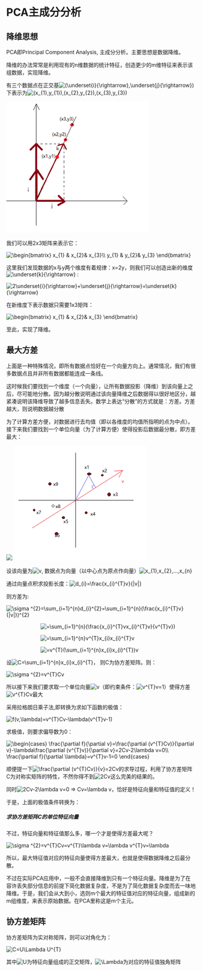 # PCA主成分分析

## 降维思想
PCA即Principal Component Analysis, 主成分分析。主要思想是数据降维。

降维的办法常常是利用现有的n维数据的统计特征，创造更少的m维特征来表示该组数据，实现降维。

有三个数据点在正交基<img src="https://latex.codecogs.com/gif.latex?(\underset{i}{\rightarrow},\underset{j}{\rightarrow})" title="(\underset{i}{\rightarrow},\underset{j}{\rightarrow})" />下表示为<img src="https://latex.codecogs.com/gif.latex?(x_{1},y_{1}),(x_{2},y_{2}),(x_{3},y_{3})" title="(x_{1},y_{1}),(x_{2},y_{2}),(x_{3},y_{3})" />


<img src="https://github.com/DorianZi/algorithm_explained/raw/a31c6088efb30703792fd4fbaa4132985eb10e00/res/pca_2.png">

我们可以用2x3矩阵来表示它：

<img src="https://latex.codecogs.com/gif.latex?\begin{bmatrix}&space;x_{1}&space;&&space;x_{2}&&space;x_{3}\\&space;y_{1}&space;&&space;y_{2}&&space;y_{3}&space;\end{bmatrix}" title="\begin{bmatrix} x_{1} & x_{2}& x_{3}\\ y_{1} & y_{2}& y_{3} \end{bmatrix}" />

这里我们发现数据的x与y两个维度有着规律：x=2y，则我们可以创造出新的维度<img src="https://latex.codecogs.com/gif.latex?\underset{k}{\rightarrow}" title="\underset{k}{\rightarrow}" /> :

<img src="https://latex.codecogs.com/gif.latex?2\underset{i}{\rightarrow}&plus;\underset{j}{\rightarrow}=\underset{k}{\rightarrow}" title="2\underset{i}{\rightarrow}+\underset{j}{\rightarrow}=\underset{k}{\rightarrow}" />

在新维度下表示数据只需要1x3矩阵：

<img src="https://latex.codecogs.com/gif.latex?\begin{bmatrix}&space;x_{1}&space;&&space;x_{2}&&space;x_{3}&space;\end{bmatrix}" title="\begin{bmatrix} x_{1} & x_{2}& x_{3} \end{bmatrix}" />

至此，实现了降维。

## 最大方差

上面是一种特殊情况，即所有数据点恰好在一个向量方向上。通常情况，我们有很多数据点且并非所有数据都能连成一条线。

这时候我们要找到一个维度（一个向量），让所有数据投影（降维）到该向量上之后，尽可能地分散。因为越分散说明通过该向量降维之后数据得以很好地区分，越紧凑说明该降维导致了越多信息丢失。数学上表达“分散”的方式就是：方差。方差越大，则说明数据越分散

为了计算方差方便，对数据进行去均值（即以各维度的均值所指明的点为中点）。接下来我们要找到一个单位向量（为了计算方便）使得投影后数据最分散，即方差最大：

<img src="https://pic3.zhimg.com/v2-89d7327bd92119c2c99357a423d4da26_b.gif">

<img src="https://github.com/DorianZi/algorithm_explained/blob/master/res/pca_3.png?raw=true">

设该向量为<img src="https://latex.codecogs.com/gif.latex?v" title="v" />, 数据点为向量（以中心点为原点作向量）<img src="https://latex.codecogs.com/gif.latex?x_{1},x_{2},...,x_{n}" title="x_{1},x_{2},...,x_{n}" />

通过向量点积求投影长度：<img src="https://latex.codecogs.com/gif.latex?d_{i}=\frac{x_{i}^{T}v}{|v|}" title="d_{i}=\frac{x_{i}^{T}v}{|v|}" />

则方差为:

<img src="https://latex.codecogs.com/gif.latex?\sigma&space;^{2}=\sum_{i=1}^{n}d_{i}^{2}=\sum_{i=1}^{n}(\frac{x_{i}^{T}v}{|v|})^{2}" title="\sigma ^{2}=\sum_{i=1}^{n}d_{i}^{2}=\sum_{i=1}^{n}(\frac{x_{i}^{T}v}{|v|})^{2}" />

&nbsp;&nbsp;&nbsp;&nbsp;&nbsp;&nbsp;&nbsp;&nbsp;&nbsp;&nbsp;&nbsp;&nbsp;&nbsp;&nbsp;&nbsp;&nbsp;&nbsp;&nbsp;&nbsp;&nbsp;&nbsp;&nbsp;&nbsp;<img src="https://latex.codecogs.com/gif.latex?=\sum_{i=1}^{n}(\frac{x_{i}^{T}vx_{i}^{T}v}{v^{T}v})" title="=\sum_{i=1}^{n}(\frac{x_{i}^{T}vx_{i}^{T}v}{v^{T}v})" />

&nbsp;&nbsp;&nbsp;&nbsp;&nbsp;&nbsp;&nbsp;&nbsp;&nbsp;&nbsp;&nbsp;&nbsp;&nbsp;&nbsp;&nbsp;&nbsp;&nbsp;&nbsp;&nbsp;&nbsp;&nbsp;&nbsp;&nbsp;<img src="https://latex.codecogs.com/gif.latex?=\sum_{i=1}^{n}v^{T}x_{i}x_{i}^{T}v" title="=\sum_{i=1}^{n}v^{T}x_{i}x_{i}^{T}v" />

&nbsp;&nbsp;&nbsp;&nbsp;&nbsp;&nbsp;&nbsp;&nbsp;&nbsp;&nbsp;&nbsp;&nbsp;&nbsp;&nbsp;&nbsp;&nbsp;&nbsp;&nbsp;&nbsp;&nbsp;&nbsp;&nbsp;&nbsp;<img src="https://latex.codecogs.com/gif.latex?=v^{T}(\sum_{i=1}^{n}x_{i}x_{i}^{T})v" title="=v^{T}(\sum_{i=1}^{n}x_{i}x_{i}^{T})v" />

设<img src="https://latex.codecogs.com/gif.latex?C=\sum_{i=1}^{n}x_{i}x_{i}^{T}" title="C=\sum_{i=1}^{n}x_{i}x_{i}^{T}" />， 则C为协方差矩阵。则：

<img src="https://latex.codecogs.com/gif.latex?\sigma&space;^{2}=v^{T}Cv" title="\sigma ^{2}=v^{T}Cv" />

所以接下来我们要求取一个单位向量<img src="https://latex.codecogs.com/gif.latex?v" title="v" />（即约束条件：<img src="https://latex.codecogs.com/gif.latex?v^{T}v=1" title="v^{T}v=1" />）使得方差<img src="https://latex.codecogs.com/gif.latex?v^{T}Cv" title="v^{T}Cv" />最大

采用拉格朗日乘子法,即转换为求如下函数的极值：

<img src="https://latex.codecogs.com/gif.latex?f(v,\lambda)=v^{T}Cv-\lambda(v^{T}v-1)" title="f(v,\lambda)=v^{T}Cv-\lambda(v^{T}v-1)" />

求极值，则要求偏导数为0：

<img src="https://latex.codecogs.com/gif.latex?\begin{cases}&space;\frac{\partial&space;f}{\partial&space;v}=\frac{\partial&space;(v^{T}Cv)}{\partial&space;v}-\lambda\frac{\partial&space;(v^{T}v)}{\partial&space;v}=2Cv-2\lambda&space;v=0\\&space;\frac{\partial&space;f}{\partial&space;\lambda}=v^{T}v-1=0&space;\end{cases}" title="\begin{cases} \frac{\partial f}{\partial v}=\frac{\partial (v^{T}Cv)}{\partial v}-\lambda\frac{\partial (v^{T}v)}{\partial v}=2Cv-2\lambda v=0\\ \frac{\partial f}{\partial \lambda}=v^{T}v-1=0 \end{cases}" />

顺便提一下<img src="https://latex.codecogs.com/gif.latex?\frac{\partial&space;(v^{T}Cv)}{v}=2Cv" title="\frac{\partial (v^{T}Cv)}{v}=2Cv" />的求导过程，利用了协方差矩阵C为对称实矩阵的特性，不然你得不到<img src="https://latex.codecogs.com/gif.latex?2Cv" title="2Cv" />这么完美的结果的。

同时<img src="https://latex.codecogs.com/gif.latex?2Cv-2\lambda&space;v=0&space;=>&space;Cv=\lambda&space;v" title="2Cv-2\lambda v=0 => Cv=\lambda v" />，恰好是特征向量和特征值的定义！

于是，上面的极值条件转换为：
##### 求协方差矩阵C的单位特征向量

不过，特征向量和特征值那么多，哪一个才是使得方差最大呢？

<img src="https://latex.codecogs.com/gif.latex?\sigma&space;^{2}=v^{T}Cv=v^{T}\lambda&space;v=\lambda&space;v^{T}v=\lambda" title="\sigma ^{2}=v^{T}Cv=v^{T}\lambda v=\lambda v^{T}v=\lambda" />

所以，最大特征值对应的特征向量使得方差最大，也就是使得数据降维之后最分散。

不过在实际PCA应用中，一般不会直接降维到只有一个特征向量。降维是为了在容许丢失部分信息的前提下简化数据复杂度，不是为了简化数据复杂度而去一味地降维。于是，我们会从大到小，选则m个最大的特征值对应的特征向量，组成新的m组维度，来表示原始数据。在PCA里称这是m个主元。

## 协方差矩阵
协方差矩阵为实对称矩阵，则可以对角化为：

<img src="https://latex.codecogs.com/gif.latex?C=U\Lambda&space;U^{T}" title="C=U\Lambda U^{T}" />

其中<img src="https://latex.codecogs.com/gif.latex?U" title="U" />为特征向量组成的正交矩阵，<img src="https://latex.codecogs.com/gif.latex?\Lambda" title="\Lambda" />为对应的特征值独角矩阵

